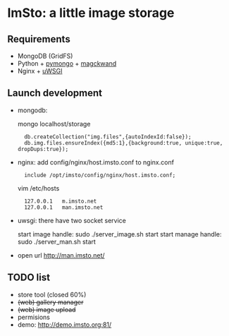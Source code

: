 ImSto: a little image storage
=======================================

Requirements
-----------

 * MongoDB (GridFS)
 * Python + [pymongo][pymongo] + [magckwand][magckwand]
 * Nginx + [uWSGI][uWSGI]


Launch development
------------------

* mongodb: 

	 mongo localhost/storage

		db.createCollection("img.files",{autoIndexId:false});
		db.img.files.ensureIndex({md5:1},{background:true, unique:true, dropDups:true});

* nginx: add config/nginx/host.imsto.conf to nginx.conf

		include /opt/imsto/config/nginx/host.imsto.conf;
		
	vim /etc/hosts
	
		127.0.0.1   m.imsto.net
		127.0.0.1   man.imsto.net

* uwsgi: there have two socket service

	 start image handle:
		sudo ./server_image.sh start
	 start manage handle:
		sudo ./server_man.sh start

* open url http://man.imsto.net/

TODO list
---------

- store tool (closed 60%)
- <del>(web) gallery manager</del>
- <del>(web) image upload</del>
- permisions
- demo: <http://demo.imsto.org:81/>

[pymongo]: http://pypi.python.org/pypi/pymongo/
[magckwand]: http://pypi.python.org/pypi/magickwand/0.2
[uWSGI]: http://projects.unbit.it/uwsgi/